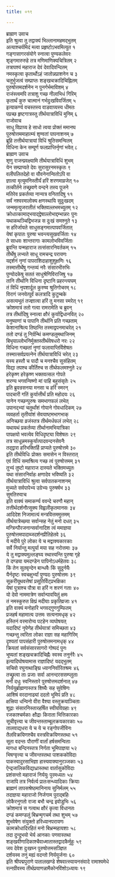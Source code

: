 ```yaml
---
title: ०१९

---
```

ब्राह्मण उवाच  
इति श्रुत्वा तु तद्वाक्यं भिल्लानामहमद्भुतम्  
अत्याश्चर्यमिदं मत्वा प्रहृष्टोऽभवमित्युत १  
गङ्गासागरसंयोगे स्नात्वा पुण्यकलेवरः  
शृङ्गमारुरुहे तत्र मणिमाणिक्यचित्रितम् २  
तत्रापश्यं महाराज देवं देवादिवन्दितम्  
नमस्कृत्वा कृतार्थोऽहं जातोन्नप्राशनेन च ३  
चतुर्भुजत्वं सम्प्राप्तः शङ्खचक्रादिचिह्नितम्  
पुरुषोत्तमदर्शनेन न पुनर्गर्भमाविशम् ४  
राजंस्त्वमपि तत्राशु गच्छ नीलाभिधं गिरिम्  
कृतार्थं कुरु चात्मानं गर्भदुःखविवर्जितम् ५  
इत्याकर्ण्य वचस्तस्य वाडवाग्र्यस्य धीमतः  
पप्रच्छ हृष्टगात्रस्तु तीर्थयात्राविधिं मुनिम् ६  
राजोवाच  
साधु विप्राग्र्य हे साधो त्वया प्रोक्तं ममानघ  
पुरुषोत्तममाहात्म्यं शृण्वतां पापनाशनम् ७  
ब्रूहि तत्तीर्थयात्रायां विधिं श्रुतिसमन्वितम्  
विधिना केन सम्पूर्ण फलप्राप्तिर्नृणां भवेत् ८  
ब्राह्मण उवाच  
शृणु राजन्प्रवक्ष्यामि तीर्थयात्राविधिं शुभम्  
येन सम्प्राप्यते देवः सुरासुरनमस्कृतः ९  
वलीपलितदेहो वा यौवनेनान्वितोऽपि वा  
ज्ञात्वा मृत्युमनिस्तीर्यं हरिं शरणमाव्रजेत् १०  
तत्कीर्तने तच्छ्रवणे वन्दने तस्य पूजने  
मतिरेव प्रकर्तव्या नान्यत्र वनितादिषु ११  
सर्वं नश्वरमालोक्य क्षणस्थायि सुदुःखदम्  
जन्ममृत्युजरातीतं भक्तिवल्लभमच्युतम् १२  
क्रोधात्कामाद्भयाद्द्वेषाल्लोभाद्दम्भान्नरः पुनः  
यथाकथञ्चिद्विभजन्न स दुःखं समश्नुते १३  
स हरिर्जायते साधुसङ्गमात्पापवर्जितात्  
येषां कृपातः पुरुषा भवन्त्यसुखवर्जिताः १४  
ते साधवः शान्तरागाः कामलोभविवर्जिताः  
ब्रुवन्ति यन्महाराज तत्संसारनिवर्तकम् १५  
तीर्थेषु लभ्यते साधू रामचन्द्र परायणः  
यद्दर्शनं नृणां पापराशिदाहाशुशुक्षणिः १६  
तस्मात्तीर्थेषु गन्तव्यं नरैः संसारभीरुभिः  
पुण्योदकेषु सततं साधुश्रेणिविराजिषु १७  
तानि तीर्थानि विधिना दृष्टानि प्रहरन्त्यघम्  
तं विधिं नृपशार्दूल कुरुष्व श्रुतिगोचरम् १८  
विरागं जनयेत्पूर्वं कलत्रादि कुटुम्बके  
असत्यभूतं तज्ज्ञात्वा हरिं तु मनसा स्मरेत् १९  
क्रोशमात्रं ततो गत्वा रामरामेति च ब्रुवन्  
तत्र तीर्थादिषु स्नात्वा क्षौरं कुर्याद्विधानवित् २०  
मनुष्याणां च पापानि तीर्थानि प्रति गच्छताम्  
केशानाश्रित्य तिष्ठन्ति तस्माद्वपनमाचरेत् २१  
ततो दण्डं तु निर्ग्रन्थिं कमण्डलुमथाजिनम्  
बिभृयाल्लोभनिर्मुक्तस्तीर्थवेषधरो नरः २२  
विधिना गच्छतां नॄणां फलावाप्तिर्विशेषतः  
तस्मात्सर्वप्रयत्नेन तीर्थयात्राविधिं चरेत् २३  
यस्य हस्तौ च पादौ च मनश्चैव सुसंहितम्  
विद्या तपश्च कीर्तिश्च स तीर्थफलमश्नुते २४  
हरेकृष्ण हरेकृष्ण भक्तवत्सल गोपते  
शरण्य भगवन्विष्णो मां पाहि बहुसंसृतेः २५  
इति ब्रुवन्रसनया मनसा च हरिं स्मरन्  
पादचारी गतिं कुर्यात्तीर्थं प्रति महोदयः २६  
यानेन गच्छन्पुरुषः समभागफलं लभेत्  
उपानद्भ्यां चतुर्थांशं गोयाने गोवधादिकम् २७  
व्यवहर्ता तृतीयांशं सेवयाष्टमभागभाक्  
अनिच्छया व्रजंस्तत्र तीर्थमर्धफलं लभेत् २८  
यथायथं प्रकर्तव्या तीर्थानामभियात्रिका  
पापक्षयो भवत्येव विधिदृष्ट्या विशेषतः २९  
तत्र साधून्नमस्कुर्यात्पादवन्दनसेवनैः  
तद्द्वारा हरिभक्तिर्हि प्राप्यते पुरुषोत्तमे ३०  
इति तीर्थविधिः प्रोक्तः समासेन न विस्तरात्  
एवं विधिं समाश्रित्य गच्छ त्वं पुरुषोत्तमम् ३१  
तुभ्यं तुष्टो महाराज दास्यते भक्तिमच्युतः  
यथा संसारनिर्वाहः क्षणादेव भविष्यति ३२  
तीर्थयात्राविधिं श्रुत्वा सर्वपातकनाशनम्  
मुच्यते सर्वपापेभ्य उग्रेभ्यः पुरुषर्षभ ३३  
सुमतिरुवाच  
इति वाक्यं समाकर्ण्य ववन्दे चरणौ महान्  
तत्तीर्थदर्शनौत्सुक्य विह्वलीकृतमानसः ३४  
आदिदेश निजामात्यं मन्त्रवित्तममुत्तमम्  
तीर्थयात्रेच्छया सर्वान्सह नेतुं मनो दधत् ३५  
मन्त्रिन्पौरजनान्सर्वानादिश त्वं ममाज्ञया  
पुरुषोत्तमपादाब्जदर्शनप्रीतिहेतवे ३६  
ये मदीये पुरे लोका ये च मद्वाक्यकारकाः  
सर्वे निर्यान्तु मत्पुर्या मया सह नरोत्तमाः ३७  
ये तु मद्वाक्यमुल्लङ्घ्य स्थास्यन्ति पुरुषा गृहे  
ते दण्ड्या यमदण्डेन पापिनोऽधर्महेतवः ३८  
किं तेन सुतवृन्देन बान्धवैः किं सुदुर्नयैः  
यैर्नदृष्टः स्वचक्षुर्भ्यां पुण्यदः पुरुषोत्तमः ३९  
सूकरीयूथवत्तेषां प्रसूतिर्विट्प्रभक्षिका  
येषां पुत्राश्च पौत्रा वा हरिं न शरणं गताः ४०  
यो देवो नाममात्रेण सर्वान्पावयितुं क्षमः  
तं नमस्कुरुत क्षिप्रं मदीयाः प्रकृतिव्रजाः ४१  
इति वाक्यं मनोहारि भगवद्गुणगुम्फितम्  
प्रजहर्ष महामात्य उत्तमः सत्यनामधृक् ४२  
हस्तिनं वरमारोप्य पटहेन व्यघोषयत्  
यदादिष्टं नृपेणेह तीर्थयात्रां समिच्छता ४३  
गच्छन्तु त्वरिता लोका राज्ञा सह महागिरिम्  
दृश्यतां पापसंहारी पुरुषोत्तमनामधृक् ४४  
क्रियतां सर्वसंसारसागरो गोष्पदं पुनः  
भूष्यतां शङ्खचक्रादिचिह्नैः स्वस्व तनुर्नरैः ४५  
इत्यादिघोषयामास राज्ञादिष्टं यदद्भुतम्  
सचिवो रघुनाथाङ्घ्रि ध्याननिर्वारितश्रमः ४६  
तच्छ्रुत्वा ताः प्रजाः सर्वा आनन्दरससम्प्लुताः  
मनो दधुः स्वनिस्तारे पुरुषोत्तमदर्शनात् ४७  
निर्ययुर्ब्राह्मणास्तत्र शिष्यैः सह सुवेषिणः  
आशिषं वरदानाढ्यां ददतो भूमिपं प्रति ४८  
क्षत्त्रिया धन्विनो वीरा वैश्या वस्तुक्रयाञ्चिताः  
शूद्राः संसारनिस्तारहर्षित स्वीयविग्रहाः ४९  
रजकाश्चर्मकाः क्षौद्राः किराता भित्तिकारकाः  
सूचीवृत्त्या च जीवन्तस्ताम्बूलक्रयकारकाः ५०  
तालवाद्यधरा ये च ये च रङ्गोपजीविनः  
तैलविक्रयिणश्चैव वस्त्रविक्रयिणस्तथा ५१  
सूता वदन्तः पौराणीं वार्तां हर्षसमन्विताः  
मागधा बन्दिनस्तत्र निर्गता भूमिपाज्ञया ५२  
भिषग्वृत्त्या च जीवन्तस्तथा पाशककोविदाः  
पाकस्वादुरसाभिज्ञा हास्यवाक्यानुरञ्जकाः ५३  
ऐन्द्रजालिकविद्याध्रास्तथा वार्तासुकोविदाः  
प्रशंसन्तो महाराजं निर्ययुः पुरमध्यतः ५४  
राजापि तत्र निर्वर्त्य प्रातःसन्ध्यादिकाः क्रियाः  
ब्राह्मणं तापसश्रेष्ठमानिनाय सुनिर्मलम् ५५  
तदाज्ञया महाराजो निर्जगाम पुराद्बहिः  
लोकैरनुगतो राजा बभौ चन्द्र इवोडुभिः ५६  
क्रोशमात्रं स गत्वाथ क्षौरं कृत्वा विधानतः  
दण्डं कमण्डलुं बिभ्रन्मृगचर्म तथा शुभम् ५७  
शुभवेषेण संयुक्तो हरिध्यानपरायणः  
कामक्रोधादिरहितं मनो बिभ्रन्महायशाः ५८  
तदा दुन्दुभयो भेर्य आनकाः पणवास्तथा  
शङ्खवीणादिकाश्चैवाध्मातास्तद्वादकैर्मुहुः ५९  
जय देवेश दुःखघ्न पुरुषोत्तमसञ्ज्ञित  
दर्शयस्व तनुं मह्यं वदन्तो निर्ययुर्जनाः ६०  
इति श्रीपद्मपुराणे पातालखण्डे शेषवात्स्यायनसंवादे रामाश्वमेधे  
रत्नग्रीवस्य तीर्थप्रयाणन्नामैकोनविंशोऽध्यायः १९